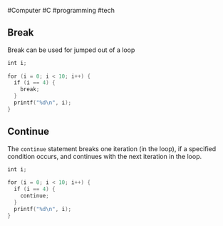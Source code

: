 #Computer #C #programming #tech 

## Break
Break can be used for jumped out of a loop

```C
int i;  
  
for (i = 0; i < 10; i++) {  
  if (i == 4) {  
    break;  
  }  
  printf("%d\n", i);  
}
```

## Continue
The `continue` statement breaks one iteration (in the loop), if a specified condition occurs, and continues with the next iteration in the loop.

```C
int i;  
  
for (i = 0; i < 10; i++) {  
  if (i == 4) {  
    continue;  
  }  
  printf("%d\n", i);  
}
```